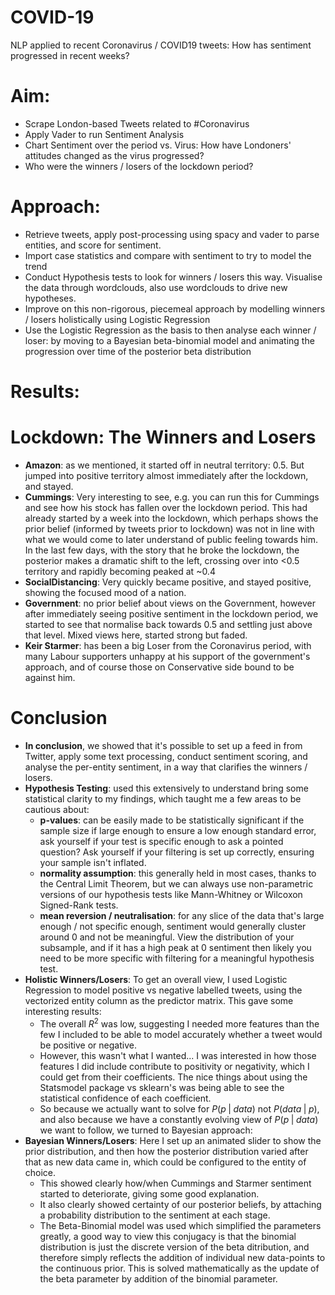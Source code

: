 # COVID-19
NLP applied to recent Coronavirus / COVID19 tweets: How has sentiment progressed in recent weeks?

# Aim:
- Scrape London-based Tweets related to #Coronavirus
- Apply Vader to run Sentiment Analysis
- Chart Sentiment over the period vs. Virus: How have Londoners' attitudes changed as the virus progressed?
- Who were the winners / losers of the lockdown period?

# Approach:
- Retrieve tweets, apply post-processing using spacy and vader to parse entities, and score for sentiment.
- Import case statistics and compare with sentiment to try to model the trend
- Conduct Hypothesis tests to look for winners / losers this way. Visualise the data through wordclouds, also use wordclouds to drive new hypotheses.
- Improve on this non-rigorous, piecemeal approach by modelling winners / losers holistically using Logistic Regression
- Use the Logistic Regression as the basis to then analyse each winner / loser: by moving to a Bayesian beta-binomial model and animating the progression over time of the posterior beta distribution

# Results:
# Lockdown: The Winners and Losers
- __Amazon__: as we mentioned, it started off in neutral territory: 0.5. But jumped into positive territory almost immediately after the lockdown, and stayed.
- __Cummings__: Very interesting to see, e.g. you can run this for Cummings and see how his stock has fallen over the lockdown period. This had already started by a week into the lockdown, which perhaps shows the prior belief (informed by tweets prior to lockdown) was not in line with what we would come to later understand of public feeling towards him. In the last few days, with the story that he broke the lockdown, the posterior makes a dramatic shift to the left, crossing over into <0.5 territory and rapidly becoming peaked at ~0.4
- __SocialDistancing__: Very quickly became positive, and stayed positive, showing the focused mood of a nation.
- __Government__: no prior belief about views on the Government, however after immediately seeing positive sentiment in the lockdown period, we started to see that normalise back towards 0.5 and settling just above that level. Mixed views here, started strong but faded.
- __Keir Starmer__: has been a big Loser from the Coronavirus period, with many Labour supporters unhappy at his support of the government's approach, and of course those on Conservative side bound to be against him.

# Conclusion
- __In conclusion__, we showed that it's possible to set up a feed in from Twitter, apply some text processing, conduct sentiment scoring, and analyse the per-entity sentiment, in a way that clarifies the winners / losers.
- __Hypothesis Testing__: used this extensively to understand bring some statistical clarity to my findings, which taught me a few areas to be cautious about:
    - __p-values__: can be easily made to be statistically significant if the sample size if large enough to ensure a low enough standard error, ask yourself if your test is specific enough to ask a pointed question? Ask yourself if your filtering is set up correctly, ensuring your sample isn't inflated.
    - __normality assumption__: this generally held in most cases, thanks to the Central Limit Theorem, but we can always use non-parametric versions of our hypothesis tests like Mann-Whitney or Wilcoxon Signed-Rank tests.
    - __mean reversion / neutralisation__: for any slice of the data that's large enough / not specific enough, sentiment would generally cluster around 0 and not be meaningful. View the distribution of your subsample, and if it has a high peak at 0 sentiment then likely you need to be more specific with filtering for a meaningful hypothesis test.
- __Holistic Winners/Losers__: To get an overall view, I used Logistic Regression to model positive vs negative labelled tweets, using the vectorized entity column as the predictor matrix. This gave some interesting results:
    - The overall $R^2$ was low, suggesting I needed more features than the few I included to be able to model accurately whether a tweet would be positive or negative.
    - However, this wasn't what I wanted... I was interested in how those features I did include contribute to positivity or negativity, which I could get from their coefficients. The nice things about using the Statsmodel package vs sklearn's was being able to see the statistical confidence of each coefficient.
    - So because we actually want to solve for $P(p \;|\; data)$ not $P(data \;|\; p)$, and also because we have a constantly evolving view of $P(p \;|\; data)$ we want to follow, we turned to Bayesian approach:
- __Bayesian Winners/Losers__: Here I set up an animated slider to show the prior distribution, and then how the posterior distribution varied after that as new data came in, which could be configured to the entity of choice.
    - This showed clearly how/when Cummings and Starmer sentiment started to deteriorate, giving some good explanation.
    - It also clearly showed certainty of our posterior beliefs, by attaching a probability distribution to the sentiment at each stage.
    - The Beta-Binomial model was used which simplified the parameters greatly, a good way to view this conjugacy is that the binomial distribution is just the discrete version of the beta ditribution, and therefore simply reflects the addition of individual new data-points to the continuous prior. This is solved mathematically as the update of the beta parameter by addition of the binomial parameter.
